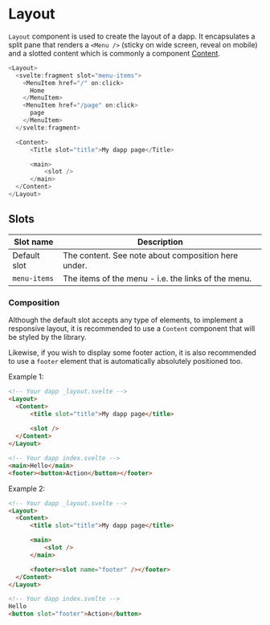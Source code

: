 # Layout

`Layout` component is used to create the layout of a dapp. It encapsulates a split pane that renders a `<Menu />` (sticky on wide screen, reveal on mobile) and a slotted content which is commonly a component [Content](/components/content).

```javascript
<Layout>
  <svelte:fragment slot="menu-items">
    <MenuItem href="/" on:click>
      Home
    </MenuItem>
    <MenuItem href="/page" on:click>
      page
    </MenuItem>
  </svelte:fragment>

  <Content>
      <Title slot="title">My dapp page</Title>

      <main>
          <slot />
      </main>
  </Content>
</Layout>
```

## Slots

| Slot name     | Description                                               |
| ------------- | --------------------------------------------------------- |
| Default slot  | The content. See note about composition here under.       |
| `menu-items`  | The items of the menu - i.e. the links of the menu.       |

### Composition

Although the default slot accepts any type of elements, to implement a responsive layout, it is recommended to use a `Content` component that will be styled by the library.

Likewise, if you wish to display some footer action, it is also recommended to use a `footer` element that is automatically absolutely positioned too.

Example 1:

```html
<!-- Your dapp _layout.svelte -->
<Layout>
  <Content>
      <title slot="title">My dapp page</title>
      
      <slot />
  </Content>
</Layout>

<!-- Your dapp index.svelte -->
<main>Hello</main>
<footer><button>Action</button></footer>
```

Example 2:

```html
<!-- Your dapp _layout.svelte -->
<Layout>
  <Content>
      <title slot="title">My dapp page</title>

      <main>
          <slot />
      </main>

      <footer><slot name="footer" /></footer>
  </Content>
</Layout>

<!-- Your dapp index.svelte -->
Hello
<button slot="footer">Action</button>
```
